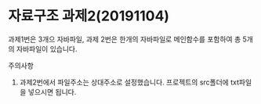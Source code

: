 # 자료구조 과제2(20191104)

과제1번은 3개으 자바파일, 과제 2번은 한개의 자바파일로 메인함수를 포함하여 총 5개의 자바파일이 있습니다.

주의사항
1. 과제2번에서 파일주소는 상대주소로 설정했습니다. 프로젝트의 src폴더에 txt파일을 넣으시면 됩니다.
